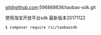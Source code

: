 git@github.com:596868636/taobao-sdk.git

使用淘宝开放平台sdk 最新版本20171122

```
$ composer require ric/taobaosdk
```